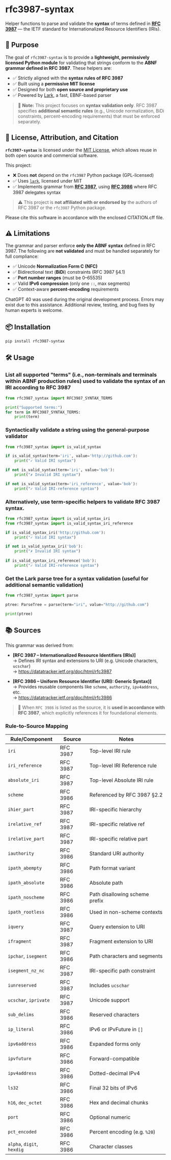 # rfc3987-syntax

Helper functions to parse and validate the **syntax** of terms defined in **[RFC 3987](https://www.rfc-editor.org/info/rfc3987)** — the IETF standard for Internationalized Resource Identifiers (IRIs).


## 🎯 Purpose

The goal of `rfc3987-syntax` is to provide a **lightweight, permissively licensed Python module** for validating that strings conform to the **ABNF grammar defined in RFC 3987**. These helpers are:

- ✅ Strictly aligned with the **syntax rules of RFC 3987**
- ✅ Built using a **permissive MIT license**
- ✅ Designed for both **open source and proprietary use**
- ✅ Powered by [Lark](https://github.com/lark-parser/lark), a fast, EBNF-based parser

> 🧠 **Note:** This project focuses on **syntax validation only**. RFC 3987 specifies **additional semantic rules** (e.g., Unicode normalization, BiDi constraints, percent-encoding requirements) that must be enforced separately.


## 📄 License, Attribution, and Citation

**`rfc3987-syntax`** is licensed under the [MIT License](LICENSE), which allows reuse in both open source and commercial software.

This project:

- ❌ Does **not** depend on the `rfc3987` Python package (GPL-licensed)
- ✅ Uses [`lark`](https://github.com/lark-parser/lark), licensed under MIT
- ✅ Implements grammar from **[RFC 3987](https://datatracker.ietf.org/doc/html/rfc3987)**, using **[RFC 3986](https://datatracker.ietf.org/doc/html/rfc3986)** where RFC 3987 delegates syntax

> ⚠️ This project is **not affiliated with or endorsed by** the authors of RFC 3987 or the `rfc3987` Python package.

Please cite this software in accordance with the enclosed CITATION.cff file.


## ⚠️ Limitations

The grammar and parser enforce **only the ABNF syntax** defined in RFC 3987. The following are **not validated** and must be handled separately for full compliance:

- ✅ Unicode **Normalization Form C (NFC)**
- ✅ Bidirectional text (**BiDi**) constraints (RFC 3987 §4.1)
- ✅ **Port number ranges** (must be 0–65535)
- ✅ Valid **IPv6 compression** (only one `::`, max segments)
- ✅ Context-aware **percent-encoding** requirements

ChatGPT 40 was used during the original development process. Errors may exist due to this assistance. Additional review, testing, and bug fixes by human experts is welcome.


## 📦 Installation

```bash
pip install rfc3987-syntax
```

## 🛠 Usage

### List all supported "terms" (i.e., non-terminals and terminals within ABNF production rules) used to validate the syntax of an IRI according to RFC 3987

```python
from rfc3987_syntax import RFC3987_SYNTAX_TERMS

print("Supported terms:")
for term in RFC3987_SYNTAX_TERMS:
    print(term)
```

### Syntactically validate a string using the general-purpose validator

```python
from rfc3987_syntax import is_valid_syntax

if is_valid_syntax(term='iri', value='http://github.com'):
    print("✓ Valid IRI syntax")

if not is_valid_syntax(term='iri', value='bob'):
    print("✗ Invalid IRI syntax")

if not is_valid_syntax(term='iri_reference', value='bob'):
    print("✓ Valid IRI-reference syntax")
```

### Alternatively, use term-specific helpers to validate RFC 3987 syntax.

```python
from rfc3987_syntax import is_valid_syntax_iri
from rfc3987_syntax import is_valid_syntax_iri_reference

if is_valid_syntax_iri('http://github.com'):
    print("✓ Valid IRI syntax")

if not is_valid_syntax_iri('bob'):
    print("✗ Invalid IRI syntax")
    
if is_valid_syntax_iri_reference('bob'):
    print("✓ Valid IRI-reference syntax")
```

### Get the Lark parse tree for a syntax validation (useful for additional semantic validation)

```python
from rfc3987_syntax import parse

ptree: ParseTree = parse(term="iri", value="http://github.com")

print(ptree)
```

## 📚 Sources

This grammar was derived from:

- **[RFC 3987 – Internationalized Resource Identifiers (IRIs)]**  
  → Defines IRI syntax and extensions to URI (e.g. Unicode characters, `ucschar`)  
  → https://datatracker.ietf.org/doc/html/rfc3987

- **[RFC 3986 – Uniform Resource Identifier (URI): Generic Syntax)]**  
  → Provides reusable components like `scheme`, `authority`, `ipv4address`, etc.  
  → https://datatracker.ietf.org/doc/html/rfc3986

> 📝 When `RFC 3986` is listed as the source, it is **used in accordance with RFC 3987**, which explicitly references it for foundational elements.

### Rule-to-Source Mapping

| Rule/Component       | Source     | Notes |
|----------------------|------------|-------|
| `iri`                | RFC 3987   | Top-level IRI rule |
| `iri_reference`      | RFC 3987   | Top-level IRI Reference rule |
| `absolute_iri`       | RFC 3987   | Top-level Absolute IRI rule |
| `scheme`             | RFC 3986   | Referenced by RFC 3987 §2.2 |
| `ihier_part`         | RFC 3987   | IRI-specific hierarchy |
| `irelative_ref`      | RFC 3987   | IRI-specific relative ref |
| `irelative_part`     | RFC 3987   | IRI-specific relative part |
| `iauthority`         | RFC 3986   | Standard URI authority |
| `ipath_abempty`      | RFC 3986   | Path format variant |
| `ipath_absolute`     | RFC 3986   | Absolute path |
| `ipath_noscheme`     | RFC 3986   | Path disallowing scheme prefix |
| `ipath_rootless`     | RFC 3986   | Used in non-scheme contexts |
| `iquery`             | RFC 3987   | Query extension to URI |
| `ifragment`          | RFC 3987   | Fragment extension to URI |
| `ipchar`, `isegment` | RFC 3986   | Path characters and segments |
| `isegment_nz_nc`     | RFC 3987   | IRI-specific path constraint |
| `iunreserved`        | RFC 3987   | Includes `ucschar` |
| `ucschar`, `iprivate`| RFC 3987   | Unicode support |
| `sub_delims`         | RFC 3986   | Reserved characters |
| `ip_literal`         | RFC 3986   | IPv6 or IPvFuture in `[]` |
| `ipv6address`        | RFC 3986   | Expanded forms only |
| `ipvfuture`          | RFC 3986   | Forward-compatible |
| `ipv4address`        | RFC 3986   | Dotted-decimal IPv4 |
| `ls32`               | RFC 3986   | Final 32 bits of IPv6 |
| `h16`, `dec_octet`   | RFC 3986   | Hex and decimal chunks |
| `port`               | RFC 3986   | Optional numeric |
| `pct_encoded`        | RFC 3986   | Percent encoding (e.g. `%20`) |
| `alpha`, `digit`, `hexdig` | RFC 3986 | Character classes |
